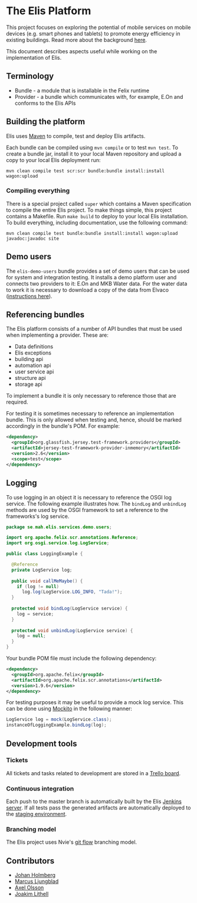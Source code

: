 The Elis Platform
=============

This project focuses on exploring the potential of mobile services on mobile devices (e.g. smart phones and tablets) to promote energy efficiency in existing buildings. Read more about the background [here](http://elis.mah.se).

This document describes aspects useful while working on the implementation of Elis.

## Terminology

* Bundle - a module that is installable in the Felix runtime
* Provider - a bundle which communicates with, for example, E.On and conforms to the Elis APIs

## Building the platform

Elis uses [Maven](http://maven.apache.org/) to compile, test and deploy Elis artifacts. 

Each bundle can be compiled using `mvn compile` or to test `mvn test`. To create a bundle jar, install it to your local Maven repository and upload a copy to your local Elis deployment run: 

`mvn clean compile test scr:scr bundle:bundle install:install wagon:upload`

### Compiling everything

There is a special project called `super` which contains a Maven specification to compile the entire Elis project. To make things simple, this project contains a Makefile. Run `make build` to deploy to your local Elis installation. To build everything, including documentation, use the following command: 

`mvn clean compile test bundle:bundle install:install wagon:upload javadoc:javadoc site`

## Demo users

The `elis-demo-users` bundle provides a set of demo users that can be used for system and integration testing. It installs a demo platform user and connects two providers to it: E.On and MKB Water data. For the water data to work it is necessary to download a copy of the data from Elvaco ([instructions here](https://github.com/medeamalmo/elis-platform/tree/master/felix-configuration#deploying-elis)). 

## Referencing bundles

The Elis platform consists of a number of API bundles that must be used when implementing a provider. These are: 

* Data definitions
* Elis exceptions
* building api
* automation api
* user service api
* structure api
* storage api

To implement a bundle it is only necessary to reference those that are required. 

For testing it is sometimes necessary to reference an implementation bundle. This is only allowed when testing and, hence, should be marked accordingly in the bundle's POM. For example: 

```xml
<dependency>
  <groupId>org.glassfish.jersey.test-framework.providers</groupId>
  <artifactId>jersey-test-framework-provider-inmemory</artifactId>
  <version>2.6</version>
  <scope>test</scope>
</dependency>
```

## Logging

To use logging in an object it is necessary to reference the OSGI log service. The following example illustrates how. The `bindLog` and `unbindLog` methods are used by the OSGI framework to set a reference to the frameworks's log service.

```java
package se.mah.elis.services.demo.users;

import org.apache.felix.scr.annotations.Reference;
import org.osgi.service.log.LogService;

public class LoggingExample {

  @Reference
  private LogService log;
  
  public void callMeMaybe() {
    if (log != null)
      log.log(LogService.LOG_INFO, "Tada!");
  }
  
  protected void bindLog(LogService service) {
    log = service;
  }
  
  protected void unbindLog(LogService service) {
    log = null;
  }
}
```

Your bundle POM file must include the following dependency:

```xml
<dependency>
  <groupId>org.apache.felix</groupId>
  <artifactId>org.apache.felix.scr.annotations</artifactId>
  <version>1.9.6</version>
</dependency>
```

For testing purposes it may be useful to provide a mock log service. This can be done using [Mockito](https://code.google.com/p/mockito/) in the following manner: 

```java
LogService log = mock(LogService.class);
instanceOfLoggingExample.bindLog(log);
```

## Development tools

### Tickets

All tickets and tasks related to development are stored in a [Trello board](https://trello.com/b/ynkrnje1/platform).

### Continuous integration

Each push to the master branch is automatically built by the Elis [Jenkins server](http://195.178.234.87:8081/). If all tests pass the generated artifacts are automatically deployed to the [staging environment](http://195.178.234.87:8080/). 

### Branching model

The Elis project uses Nvie's [git flow](http://nvie.com/posts/a-successful-git-branching-model/) branching model. 

## Contributors

* [Johan Holmberg](mailto:johan.holmberg@mah.se)
* [Marcus Ljungblad](mailto:marcus@ljungblad.nu)
* [Axel Olsson](mailto:axel.olsson@mah.se)
* [Joakim Lithell](mailto:joakim.lithell@mah.se)
